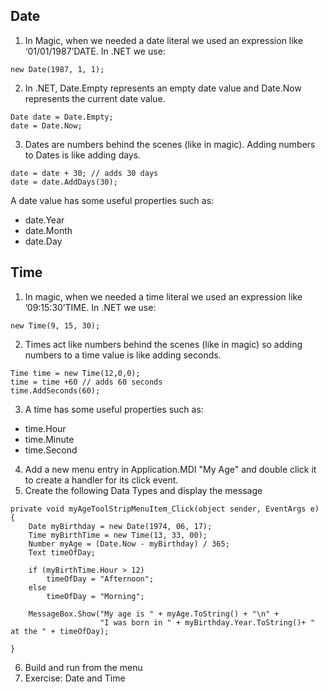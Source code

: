 ﻿## Date
1.	In Magic, when we needed a date literal we used an expression like ‘01/01/1987’DATE. In .NET we use: 

```
new Date(1987, 1, 1);
```

2.	In .NET, Date.Empty represents an empty date value and Date.Now represents the current date value.

```
Date date = Date.Empty;
date = Date.Now;
```
3.	Dates are numbers behind the scenes (like in magic). Adding numbers to Dates is like adding days. 
```
date = date + 30; // adds 30 days
date = date.AddDays(30);
```
A date value has some useful properties such as:
* date.Year
* date.Month
* date.Day


## Time
1.	In magic, when we needed a time literal we used an expression like ’09:15:30’TIME. In .NET we use:
```
new Time(9, 15, 30);
```
2.	Times act like numbers behind the scenes (like in magic) so adding numbers to a time value is like adding seconds.
```
Time time = new Time(12,0,0);
time = time +60 // adds 60 seconds
time.AddSeconds(60);
```
3.	A time has some useful properties such as:
* time.Hour
* time.Minute
* time.Second
4.	Add a new menu entry in Application.MDI "My Age" and double click it to create a handler for its click event.
5.  Create the following Data Types and display the message
```
private void myAgeToolStripMenuItem_Click(object sender, EventArgs e)
{
    Date myBirthday = new Date(1974, 06, 17);
    Time myBirthTime = new Time(13, 33, 00);
    Number myAge = (Date.Now - myBirthday) / 365;
    Text timeOfDay;

    if (myBirthTime.Hour > 12)
        timeOfDay = "Afternoon";
    else
        timeOfDay = "Morning";

    MessageBox.Show("My age is " + myAge.ToString() + "\n" +
                    "I was born in " + myBirthday.Year.ToString()+ " at the " + timeOfDay);
            
}
```
6.	Build and run from the menu
7.	Exercise: Date and Time

